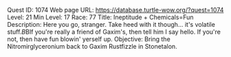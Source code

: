 Quest ID: 1074
Web page URL: https://database.turtle-wow.org/?quest=1074
Level: 21
Min Level: 17
Race: 77
Title: Ineptitude + Chemicals=Fun
Description: Here you go, stranger. Take heed with it though... it's volatile stuff.$B$BIf you're really a friend of Gaxim's, then tell him I say hello. If you're not, then have fun blowin' yerself up.
Objective: Bring the Nitromirglyceronium back to Gaxim Rustfizzle in Stonetalon.
